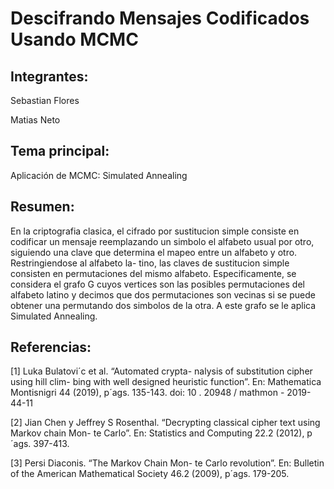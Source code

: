 # Descifrando Mensajes Codificados Usando MCMC

## Integrantes:

Sebastian Flores

Matias Neto

## Tema principal:

Aplicación de MCMC: Simulated Annealing

## Resumen:

En la criptografia clasica, el cifrado por sustitucion
simple consiste en codificar un mensaje reemplazando
un simbolo el alfabeto usual por otro,
siguiendo una clave que determina el mapeo entre
un alfabeto y otro. Restringiendose al alfabeto la-
tino, las claves de sustitucion simple consisten en
permutaciones del mismo alfabeto.
Especificamente, se considera el grafo G cuyos
vertices son las posibles permutaciones del
alfabeto latino y decimos que dos permutaciones
son vecinas si se puede obtener una permutando dos simbolos de la otra.
A este grafo se le aplica Simulated Annealing.

## Referencias:

[1] Luka Bulatovi´c et al. “Automated crypta-
nalysis of substitution cipher using hill clim-
bing with well designed heuristic function”.
En: Mathematica Montisnigri 44 (2019),
p´ags. 135-143. doi: 10 . 20948 / mathmon -
2019-44-11

[2] Jian Chen y Jeffrey S Rosenthal. “Decrypting
classical cipher text using Markov chain Mon-
te Carlo”. En: Statistics and Computing 22.2
(2012), p´ags. 397-413.

[3] Persi Diaconis. “The Markov Chain Mon-
te Carlo revolution”. En: Bulletin of the
American Mathematical Society 46.2 (2009),
p´ags. 179-205.
